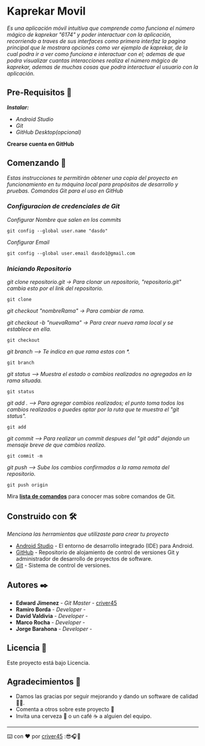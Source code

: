 # Kaprekar Movil

_Es una aplicación móvil intuitiva que comprende como funciona el número mágico de kaprekar "6174" y poder interactuar con la aplicación, recorriendo a traves de sus interfaces como primera interfaz la pagina principal que le mostrara opciones como ver ejemplo de kaprekar, de la cual podra ir a ver como funciona e interactuar con el; ademas de que podra visualizar cuantas interacciones realiza el número mágico de kaprekar, ademas de muchas cosas que podra interactuar el usuario con la aplicación._

## Pre-Requisitos 🚧
**_Instalar:_**
- _Android Studio_
- _Git_
- _GitHub Desktop(opcional)_

**Crearse cuenta en GitHub**

## Comenzando 🚀

_Estas instrucciones te permitirán obtener una copia del proyecto en funcionamiento en tu máquina local para propósitos de desarrollo y pruebas._
_Comandos Git para el uso en GitHub_

### _Configuracion de credenciales de Git_

_Configurar Nombre que salen en los commits_
```
git config --global user.name "dasdo"
```
_Configurar Email_
```
git config --global user.email dasdo1@gmail.com
```

### _Iniciando Repositorio_


_git clone repositorio.git   -> Para clonar un repositorio, "repositorio.git" cambia esto por el link del repositorio._
```
git clone 
```
_git checkout "nombreRama"   -> Para cambiar de rama._

_git checkout -b "nuevaRama" -> Para crear nueva rama local y se establece en ella._
```
git checkout 
```
_git branch --> Te indica en que rama estas con *._
```
git branch 
```
_git status --> Muestra el estado o cambios realizados no agregados en la rama situada._
```
git status
```
_git add .  --> Para agregar cambios realizados; el punto toma todos los cambios realizados o puedes optar por la ruta que te muestra el "git status"._
```
git add 
```
_git commit --> Para realizar un commit despues del "git add" dejando un mensaje breve de que cambios realizo._
```
git commit -m 
```
_git push --> Sube los cambios confirmados a la rama remota del repositorio._
```
git push origin 
```

Mira **[lista de comandos](https://gist.github.com/dasdo/9ff71c5c0efa037441b6)** para conocer mas sobre comandos de Git.

## Construido con 🛠️

_Menciona las herramientas que utilizaste para crear tu proyecto_

* [Android Studio](https://developer.android.com) - El entorno de desarrollo integrado (IDE) para Android.
* [GitHub](https://github.com/) - Repositorio de alojamiento de control de versiones Git y administrador de desarrollo de proyectos de software.
* [Git](https://git-scm.com/) - Sistema de control de versiones.

## Autores ✒️

* **Edward Jimenez** - *Git Master* - [criver45](https://github.com/criver45)
* **Ramiro Borda** - *Developer* - 
* **David Valdivia** - *Developer* -
* **Marco Rocha** - *Developer* -
* **Jorge Barahona** - *Developer* -

## Licencia 📄

Este proyecto está bajo Licencia.

## Agradecimientos 🎁

* Damos las gracias por seguir mejorando y dando un software de calidad 🧑‍💻.
* Comenta a otros sobre este proyecto 📢
* Invita una cerveza 🍺 o un café ☕ a alguien del equipo. 

---
⌨️ con ❤️ por [criver45](https://github.com/criver45) :😎🎧🎸
